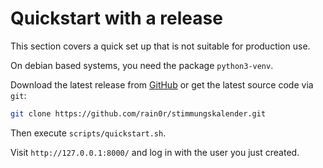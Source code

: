 # Quickstart with a release

This section covers a quick set up that is not suitable for production use.

On debian based systems, you need the package `python3-venv`.

Download the latest release from [GitHub](https://github.com/rain0r/stimmungskalender/releases) or get the latest source code via `git`:

```sh
git clone https://github.com/rain0r/stimmungskalender.git
```

Then execute `scripts/quickstart.sh`.

Visit `http://127.0.0.1:8000/` and log in with the user you just created.
